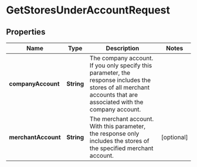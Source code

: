 

# GetStoresUnderAccountRequest


## Properties

| Name | Type | Description | Notes |
|------------ | ------------- | ------------- | -------------|
|**companyAccount** | **String** | The company account. If you only specify this parameter, the response includes the stores of all merchant accounts that are associated with the company account. |  |
|**merchantAccount** | **String** | The merchant account. With this parameter, the response only includes the stores of the specified merchant account. |  [optional] |



